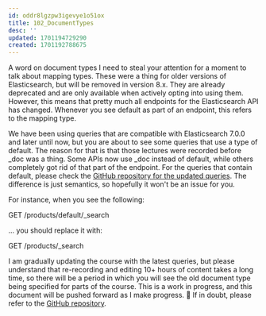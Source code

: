 ```yaml
---
id: oddr8lgzpw3igevye1o51ox
title: 102_DocumentTypes
desc: ''
updated: 1701194729290
created: 1701192788675
---
```

A word on document types
I need to steal your attention for a moment to talk about mapping types. These were a thing for older versions of Elasticsearch, but will be removed in version 8.x. They are already deprecated and are only available when actively opting into using them. However, this means that pretty much all endpoints for the Elasticsearch API has changed. Whenever you see default as part of an endpoint, this refers to the mapping type.

We have been using queries that are compatible with Elasticsearch 7.0.0 and later until now, but you are about to see some queries that use a type of default. The reason for that is that those lectures were recorded before _doc was a thing. Some APIs now use _doc instead of default, while others completely got rid of that part of the endpoint. For the queries that contain default, please check the [GitHub repository for the updated queries](https://github.com/codingexplained/complete-guide-to-elasticsearch). The difference is just semantics, so hopefully it won't be an issue for you.

For instance, when you see the following:

GET /products/default/_search

... you should replace it with:

GET /products/_search

I am gradually updating the course with the latest queries, but please understand that re-recording and editing 10+ hours of content takes a long time, so there will be a period in which you will see the old document type being specified for parts of the course. This is a work in progress, and this document will be pushed forward as I make progress. 🙂 If in doubt, please refer to the [GitHub repository](https://github.com/codingexplained/complete-guide-to-elasticsearch).